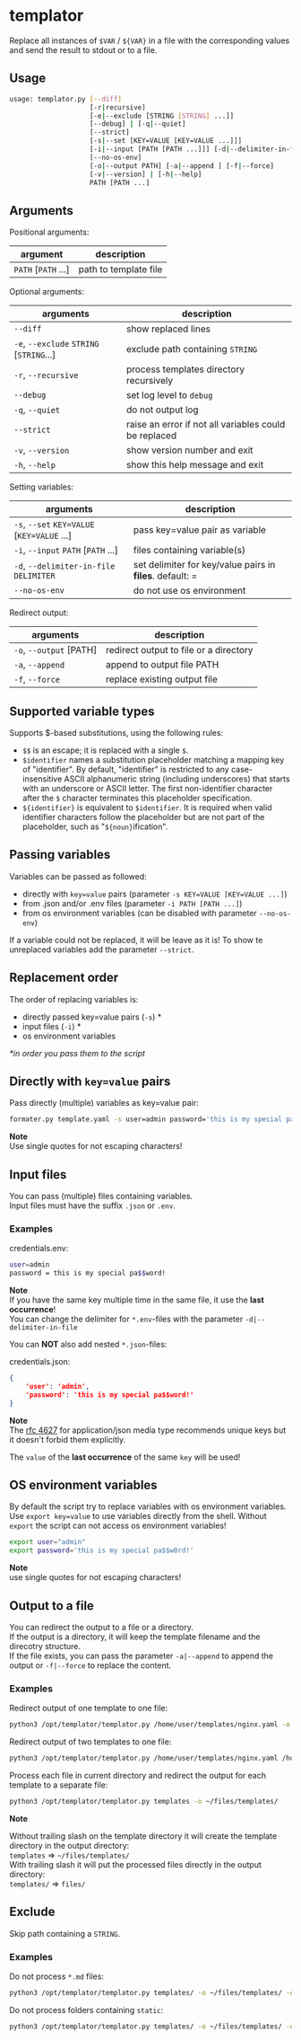 # templator

Replace all instances of `$VAR` / `${VAR}` in a file with the corresponding values and send the result to stdout or to a file.

## Usage

```bash
usage: templator.py [--diff]
                    [-r|recursive]
                    [-e|--exclude [STRING [STRING] ...]]
                    [--debug] | [-q|--quiet]
                    [--strict]
                    [-s|--set [KEY=VALUE [KEY=VALUE ...]]]
                    [-i|--input [PATH [PATH ...]]] [-d|--delimiter-in-files DELIMITER]
                    [--no-os-env]
                    [-o|--output PATH] [-a|--append ] [-f|--force]
                    [-v|--version] | [-h|--help]
                    PATH [PATH ...]
```

## Arguments

Positional arguments:

| argument            | description           |
| ------------------- | --------------------- |
| `PATH` [`PATH` ...] | path to template file |

Optional arguments:

| arguments                                | description                                           |
| ---------------------------------------- | ----------------------------------------------------- |
| `--diff`                                 | show replaced lines                                   |
| `-e`, `--exclude` `STRING` [`STRING`...] | exclude path containing `STRING`                      |
| `-r`, `--recursive`                      | process templates directory recursively               |
| `--debug`                                | set log level to `debug`                              |
| `-q`, `--quiet`                          | do not output log                                     |
| `--strict`                               | raise an error if not all variables could be replaced |
| `-v`, `--version`                        | show version number and exit                          |
| `-h`, `--help`                           | show this help message and exit                       |

Setting variables:

| arguments                                   | description                                                |
| ------------------------------------------- | ---------------------------------------------------------- |
| `-s`, `--set` `KEY=VALUE` [`KEY=VALUE` ...] | pass key=value pair as variable                            |
| `-i`, `--input` `PATH` [`PATH` ...]         | files containing variable(s)                               |
| `-d`, `--delimiter-in-file` `DELIMITER`     | set delimiter for key/value pairs in __files__. default: = |
| `--no-os-env`                               | do not use os environment                                  |

Redirect output:

| arguments               | description                            |
| ----------------------- | -------------------------------------- |
| `-o`, `--output` [PATH] | redirect output to file or a directory |
| `-a`, `--append`        | append to output file PATH             |
| `-f`, `--force`         | replace existing output file           |

## Supported variable types

Supports $-based substitutions, using the following rules:

* `$$` is an escape; it is replaced with a single `$`.
* `$identifier` names a substitution placeholder matching a mapping key of "identifier". By default, "identifier" is restricted to any case-insensitive ASCII alphanumeric string (including underscores) that starts with an underscore or ASCII letter. The first non-identifier character after the `$` character terminates this placeholder specification.
* `${identifier}` is equivalent to `$identifier`. It is required when valid identifier characters follow the placeholder but are not part of the placeholder, such as "`${noun}`ification".

## Passing variables

Variables can be passed as followed:

* directly with `key=value` pairs (parameter `-s KEY=VALUE [KEY=VALUE ...]`)
* from .json and/or .env files (parameter `-i PATH [PATH ...]`)
* from os environment variables (can be disabled with parameter `--no-os-env`)

If a variable could not be replaced, it will be leave as it is!
To show te unreplaced variables add the parameter `--strict`.

## Replacement order

The order of replacing variables is:

* directly passed key=value pairs (`-s`) \*
* input files (`-i`) \*
* os environment variables

*\*in order you pass them to the script*

## Directly with `key=value` pairs

Pass directly (multiple) variables as key=value pair:

```bash
formater.py template.yaml -s user=admin password='this is my special pa$$word!'
```

**Note**  
Use single quotes for not escaping characters!

## Input files

You can pass (multiple) files containing variables.  
Input files must have the suffix `.json` or `.env`.

### Examples

credentials.env:

```bash
user=admin
password = this is my special pa$$word!
```

**Note**  
If you have the same key multiple time in the same file, it use the __last occurrence__!  
You can change the delimiter for `*.env`-files with the parameter `-d|--delimiter-in-file`

You can __NOT__ also add nested `*.json`-files:

credentials.json:

```json
{
    'user': 'admin',
    'password': 'this is my special pa$$word!'
}
```

**Note**  
The [rfc 4627](http://tools.ietf.org/html/rfc4627#section-2.2) for application/json media type recommends unique keys but it doesn't forbid them explicitly.  

The `value` of the __last occurrence__ of the same `key` will be used!

## OS environment variables

By default the script try to replace variables with os environment variables.  
Use `export key=value` to use variables directly from the shell. Without `export` the script can not access os environment variables!

```bash
export user="admin"
export password='this is my special pa$$w0rd!'
```

**Note**  
use single quotes for not escaping characters!

## Output to a file

You can redirect the output to a file or a directory.  
If the output is a directory, it will keep the template filename and the direcotry structure.  
If the file exists, you can pass the parameter `-a|--append` to append the output or `-f|--force` to replace the content.

### Examples

Redirect output of one template to one file:

```bash
python3 /opt/templator/templator.py /home/user/templates/nginx.yaml -o /home/user/files/nginx.yaml
```

Redirect output of two templates to one file:

```bash
python3 /opt/templator/templator.py /home/user/templates/nginx.yaml /home/user/templates/nginx_additional.yaml -o /home/user/files/nginx.yaml --append
```

Process each file in current directory and redirect the output for each template to a separate file:

```bash
python3 /opt/templator/templator.py templates -o ~/files/templates/
```

**Note**  

Without trailing slash on the template directory it will create the template directory in the output directory:  
`templates` => `~/files/templates/`  
With trailing slash it will put the processed files directly in the output directory:  
`templates/` => `files/`

## Exclude

Skip path containing a `STRING`.

### Examples

Do not process `*.md` files:

```bash
python3 /opt/templator/templator.py templates/ -o ~/files/templates/ -e "*.md"
```

Do not process folders containing `static`:

```bash
python3 /opt/templator/templator.py templates/ -o ~/files/templates/ -e "static"
```

